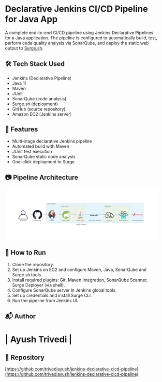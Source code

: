 Declarative Jenkins CI/CD Pipeline for Java App
===============================================

A complete end-to-end CI/CD pipeline using Jenkins Declarative Pipelines for a Java application. The pipeline is configured to automatically build, test, perform code quality analysis via SonarQube, and deploy the static web output to [Surge.sh](https://surge.sh).

🛠️ Tech Stack Used
-------------------

*   Jenkins (Declarative Pipeline)
*   Java 11
*   Maven
*   JUnit
*   SonarQube (code analysis)
*   Surge.sh (deployment)
*   GitHub (source repository)
*   Amazon EC2 (Jenkins server)

📌 Features
-----------

*   Multi-stage declarative Jenkins pipeline
*   Automated build with Maven
*   JUnit test execution
*   SonarQube static code analysis
*   One-click deployment to Surge

📷 Pipeline Architecture
------------------------

<img src="/ci_cd_pipeline_diagram.png">

🚀 How to Run
-------------

1.  Clone the repository.
2.  Set up Jenkins on EC2 and configure Maven, Java, SonarQube and Surge.sh tools.
3.  Install required plugins: Git, Maven Integration, SonarQube Scanner, Surge Deployer (via shell).
4.  Configure SonarQube server in Jenkins global tools.
5.  Set up credentials and install Surge CLI.
6.  Run the pipeline from Jenkins UI.

📬 Author
---------

# | Ayush Trivedi |

🔗 Repository
-------------

[https://github.com/trivediayush/jenkins-declarative-cicd-pipeline](https://github.com/trivediayush/jenkins-declarative-cicd-pipeline)